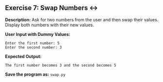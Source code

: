 ## Exercise 7: Swap Numbers ↔️

**Description:** Ask for two numbers from the user and then swap their values. Display both numbers with their new values.

**User Input with Dummy Values:**
```
Enter the first number: 5
Enter the second number: 3
```
**Expected Output:**
```
The first number becomes 3 and the second becomes 5
```
**Save the program as:** `swap.py`
